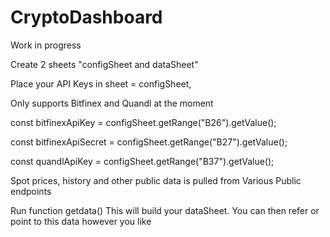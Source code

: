 # CryptoDashboard

Work in progress



Create 2 sheets "configSheet and dataSheet"

Place your API Keys in sheet = configSheet, 

Only supports Bitfinex and Quandl at the moment

const bitfinexApiKey = configSheet.getRange("B26").getValue(); 

const bitfinexApiSecret = configSheet.getRange("B27").getValue();

const quandlApiKey = configSheet.getRange("B37").getValue();
 
 
 
 
Spot prices, history and other public data is pulled from Various Public endpoints



Run function getdata()
This will build your dataSheet. You can then refer or point to this data however you like

